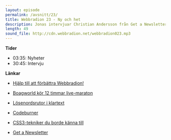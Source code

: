 ```yaml
---
layout: episode
permalink: /avsnitt/23/
title: Webbradion 23 - Ny och het
description: Jonas intervjuar Christian Andersson från Get a Newsletter, och vi diskuterar mässor, lösenord och Codeburner.
length: 49
sound_file: http://cdn.webbradion.net/webbradion023.mp3
---
```


**Tider**

* 03:35: Nyheter
* 30:45: Intervju 

**Länkar**

* [Hjälp till att förbättra Webbradion!](http://spreadsheets.google.com/viewform?hl=sv&formkey=dDE2SHRUdnV6Sk1iV0E5b2tNNEs4dFE6MA)

* [Boagworld kör 12 timmar live-maraton](http://boagworld.com/news/200-live)
* [Lösenordsrutor i klartext](http://www.alistapart.com/articles/the-problem-with-passwords/)
* [Codeburner](http://tools.sitepoint.com/codeburner/firebug/)
* [CSS3-tekniker du borde känna till](http://sixrevisions.com/css/css3-techniques-you-should-know/)
* [Get a Newsletter](http://www.getanewsletter.com/)
